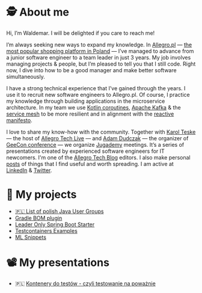 🕵️ About me
===
Hi, I’m Waldemar. I will be delighted if you care to reach me! 

I’m always seeking new ways to expand my knowledge. In [Allegro.pl] — [the most popular shopping platform in Poland](https://about.allegro.eu/who-we-are/at-a-glance)
— I’ve managed to advance from a junior software engineer to a team leader in just 3 years. 
My job involves managing projects & people, but I’m pleased to tell you that I still code. Right now, I dive into how to be a good manager and make better software simultaneously.

I have a strong technical experience that I’ve gained through the years. I use it to recruit new software engineers to Allegro.pl. 
Of course, I practice my knowledge through building applications in the microservice architecture. 
In my team we use [Kotlin coroutines], [Apache Kafka] & the [service mesh] to be more resilient and in alignment with the [reactive manifesto].

I love to share my know-how with the community. Together with [Karol Teske] — the host of [Allegro Tech Live] — and [Adam Dudczak] — the organizer of [GeeCon conference] — we organize [Jugademy] meetings. 
It’s a series of presentations created by experienced software engineers for IT newcomers. I'm one of the [Allegro Tech Blog] editors. 
I also make personal [posts] of things that I find useful and worth spreading. I am active at [LinkedIn] & [Twitter].

🤖 My projects
===

- [🇵🇱 List of polish Java User Groups]
- [Gradle BOM plugin]
- [Leader Only Spring Boot Starter]
- [Testcontainers Examples]
- [ML Snippets]

📽 My presentations
===

- 🇵🇱 [Kontenery do testów - czyli testowanie na poważnie](https://www.youtube.com/watch?v=axfyz7ga-mA)

[Allegro.pl]: https://allegro.pl/
[Kotlin coroutines]: https://kotlinlang.org/docs/coroutines-overview.html
[Apache Kafka]: https://kafka.apache.org/
[service mesh]: https://github.com/allegro/envoy
[Karol Teske]: https://www.linkedin.com/in/karol-teske/
[Adam Dudczak]: https://twitter.com/maneo
[GeeCon conference]: https://geecon.org/
[Jugademy]: https://jugademy.github.io/
[posts]: https://blog.wpanas.eu/
[LinkedIn]: https://www.linkedin.com/in/w-panas/
[Twitter]: https://twitter.com/PanasWaldemar
[reactive manifesto]: https://www.reactivemanifesto.org/
[Allegro Tech Live]: https://www.meetup.com/pl-PL/allegrotech/events/past/
[Allegro Tech Blog]: https://blog.allegro.tech/
[Gradle BOM plugin]: https://github.com/gradle-bom/gradle-bom-generator-plugin
[Leader Only Spring Boot Starter]: https://github.com/allegro/leader-only-spring-boot-starter
[Testcontainers Examples]: https://github.com/wpanas/testcontainers-examples
[ML Snippets]: https://github.com/wpanas/ml-snippets
[🇵🇱 List of polish Java User Groups]: https://github.com/wpanas/polish-java-user-groups
